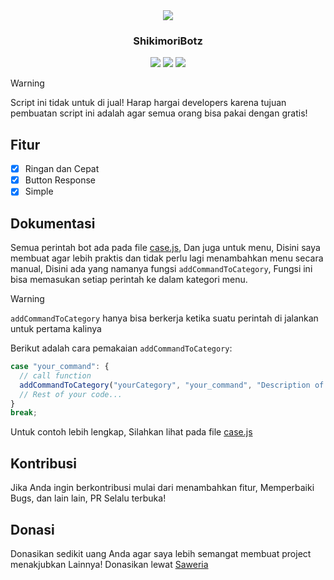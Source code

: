 <div align="center">
   <img align="center" src="https://files.catbox.moe/am7jdf.jpeg">
    <h3 align="center">ShikimoriBotz</h3> 
    <img src="https://img.shields.io/badge/node.js-6DA55F?style=for-the-badge&logo=node.js&logoColor=white" />
    <img src="https://badges.frapsoft.com/os/v1/open-source.svg?v=103)](https://github.com/ellerbrock/open-source-badges"/>
   <img src="https://raw.githubusercontent.com/andreasbm/readme/master/assets/lines/colored.png"/>
</div>   

> [!WARNING]
> Script ini tidak untuk di jual! Harap hargai developers karena tujuan pembuatan script ini adalah agar semua orang bisa pakai dengan gratis!

## Fitur
- [x] Ringan dan Cepat
- [x] Button Response
- [x] Simple

 ## Dokumentasi
 Semua perintah bot ada pada file [case.js](case.js), Dan juga untuk menu, Disini saya membuat agar lebih praktis dan tidak perlu lagi menambahkan menu secara manual, Disini ada yang namanya fungsi `addCommandToCategory`, Fungsi ini bisa memasukan setiap perintah ke dalam kategori menu.
 
> [!WARNING]
> `addCommandToCategory` hanya bisa berkerja ketika suatu perintah di jalankan untuk pertama kalinya

Berikut adalah cara pemakaian `addCommandToCategory`:
```js
case "your_command": {
  // call function
  addCommandToCategory("yourCategory", "your_command", "Description of Command heres");
  // Rest of your code...
}
break;
```
Untuk contoh lebih lengkap, Silahkan lihat pada file [case.js](case.js)

## Kontribusi
Jika Anda ingin berkontribusi mulai dari menambahkan fitur, Memperbaiki Bugs, dan lain lain, PR Selalu terbuka!

## Donasi
Donasikan sedikit uang Anda agar saya lebih semangat membuat project menakjubkan Lainnya! Donasikan lewat [Saweria](https://saweria.co/ditzofc)
